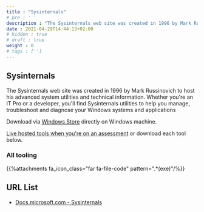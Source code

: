 ```yaml
---
title : "Sysinternals"
# pre : ' '
description : "The Sysinternals web site was created in 1996 by Mark Russinovich to host his advanced system utilities and technical information. Whether you're an IT Pro or a developer, you'll find Sysinternals utilities to help you manage, troubleshoot and diagnose your Windows systems and applications."
date : 2021-04-29T14:44:13+02:00
# hidden : true
# draft : true
weight : 0
# tags : ['']
---
```


## Sysinternals

The Sysinternals web site was created in 1996 by Mark Russinovich to host his advanced system utilities and technical information. Whether you're an IT Pro or a developer, you'll find Sysinternals utilities to help you manage, troubleshoot and diagnose your Windows systems and applications

Download via [Windows Store](ms-windows-store://pdp/?productid=9P7KNL5RWT25) directly on Windows machine.

[Live hosted tools when you're on an assessment](https://live.sysinternals.com/) or download each tool below.

### All tooling

{{%attachments fa_icon_class="far fa-file-code" pattern=".*(exe)"/%}}

## URL List

- [Docs.microsoft.com - Sysinternals](https://docs.microsoft.com/en-us/sysinternals/)

